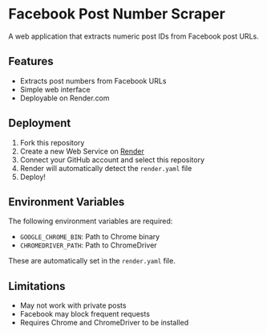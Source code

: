 # Facebook Post Number Scraper

A web application that extracts numeric post IDs from Facebook post URLs.

## Features

- Extracts post numbers from Facebook URLs
- Simple web interface
- Deployable on Render.com

## Deployment

1. Fork this repository
2. Create a new Web Service on [Render](https://render.com/)
3. Connect your GitHub account and select this repository
4. Render will automatically detect the `render.yaml` file
5. Deploy!

## Environment Variables

The following environment variables are required:

- `GOOGLE_CHROME_BIN`: Path to Chrome binary
- `CHROMEDRIVER_PATH`: Path to ChromeDriver

These are automatically set in the `render.yaml` file.

## Limitations

- May not work with private posts
- Facebook may block frequent requests
- Requires Chrome and ChromeDriver to be installed
